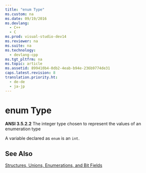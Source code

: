 ```yaml
---
title: "enum Type"
ms.custom: na
ms.date: 09/19/2016
ms.devlang: 
  - C++
  - C
ms.prod: visual-studio-dev14
ms.reviewer: na
ms.suite: na
ms.technology: 
  - devlang-cpp
ms.tgt_pltfrm: na
ms.topic: article
ms.assetid: 899410b4-0db2-4eab-b94e-236b9774de31
caps.latest.revision: 8
translation.priority.ht: 
  - de-de
  - ja-jp
---
```

# enum Type
**ANSI 3.5.2.2** The integer type chosen to represent the values of an enumeration type  
  
 A variable declared as `enum` is an `int`.  
  
## See Also  
 [Structures, Unions, Enumerations, and Bit Fields](../vs140/Structures--Unions--Enumerations--and-Bit-Fields.md)